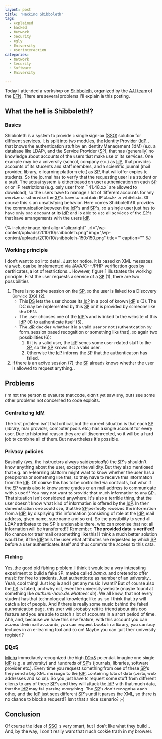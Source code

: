 ```yaml
---
layout: post
title: 'Hacking Shibboleth'
tags:
  - explained
  - hacked
  - Network
  - Security
  - ugly
  - University
  - userinteraction
categories:
  - Network
  - Security
  - Software
  - University

---
```


Today I attended a workshop on <a href="http://shibboleth.internet2.edu/">Shibboleth</a>, organized by the <a href="https://www.aai.dfn.de/">AAI team</a> of the <a href="https://www.dfn.de/">DFN</a>. There are several problems I'll explain in this posting.


<h2>What the hell is Shibboleth!?</h2>
<h3>Basics</h3>
Shibboleth is a system to provide a single sign-on (<abbr title="single sign-on">SSO</abbr>) solution for different services. It is split into two modules, the Identity Provider (<abbr title="Identity Provider">IdP</abbr>), that knows the authentication stuff by an Identity Management (<abbr title="Identity Management">IdM</abbr>) (e.g. a database like LDAP), and the Service Provider (<abbr title="Service Provider">SP</abbr>), that has (generally) no knowledge about accounts of the users that make use of its services. One example may be a university (school, company etc.) as <abbr title="Identity Provider">IdP</abbr>, that provides accounts of its students and staff members, and a scientific journal (mail provider, library, e-learning platform etc.) as <abbr title="Service Provider">SP</abbr>, that will offer copies to students. So the journal has to verify that the requesting user is a student or a staff. The actual system is either based on user authentication on each <abbr title="Service Provider">SP</abbr> or on IP restrictions (e.g. only user from  `141.48.x.x`  are allowed to download), so the users have to manage a lot of different accounts for any service or otherwise the <abbr title="Service Provider">SP</abbr>'s have to maintain IP black- or whitelists. Of course this is an unsatisfying behavior.
Here comes Shibboleth! It provides the communication between the <abbr title="Identity Provider">IdP</abbr>'s and <abbr title="Service Provider">SP</abbr>'s, so a single user just has to have only one account at its <abbr title="Identity Provider">IdP</abbr> and is able to use all services of the <abbr title="Service Provider">SP</abbr>'s that have arrangements with the users <abbr title="Identity Provider">IdP</abbr>.

{% include image.html align="alignright" url="/wp-content/uploads/2010/10/shibboleth.png" img="/wp-content/uploads/2010/10/shibboleth-150x150.png" title="" caption="" %}

<h3>Working principle</h3>
I don't want to go into detail. Just for notice, it is based on XML messages via web, can be implemented via JAVA/C++/PHP, verification goes by certificates, a lot of restrictions...
However, figure 1 illustrates the working principle. First the user requests a service of a <abbr title="Service Provider">SP</abbr> (1), there are two possibilities:
<ol>
<li>There is no active session on the <abbr title="Service Provider">SP</abbr>, so the user is linked to a Discovery Service (<abbr title="Discovery Service">DS</abbr>) (2).
<ul>
<li>This <abbr title="Discovery Service">DS</abbr> lets the user choose its <abbr title="Identity Provider">IdP</abbr> in a pool of known <abbr title="Identity Provider">IdP</abbr>'s (3). The DC may be implemented by this <abbr title="Service Provider">SP</abbr> or it is provided by someone like the DFN.</li>
<li>The user chooses one of the <abbr title="Identity Provider">IdP</abbr>'s and is linked to the website of this <abbr title="Identity Provider">IdP</abbr> (4) to authenticate itself (5).</li>
<li>The <abbr title="Identity Provider">IdP</abbr> decides whether it is a valid user or not (authentication by form, session based recognition or something like that), so again two possibilities (6):
<ol>
<li>If it is a valid user, the <abbr title="Identity Provider">IdP</abbr> sends some user related stuff to the <abbr title="Service Provider">SP</abbr>, so the <abbr title="Service Provider">SP</abbr> knows it is a valid user.</li>
<li>Otherwise the <abbr title="Identity Provider">IdP</abbr> informs the <abbr title="Service Provider">SP</abbr> that the authentication has failed.</li>
</ol>
</li>
</ul>
</li>
<li>If there is an active session (7), the <abbr title="Service Provider">SP</abbr> already knows whether the user is allowed to request anything...</li>
</ol>

<h2>Problems</h2>
I'm not the person to evaluate that code, didn't yet saw any, but I see some other problems not concerned to code exploits.
<h3>Centralizing <abbr title="Identity Management">IdM</abbr></h3>
The first problem isn't that critical, but the current situation is that each <abbr title="Service Provider">SP</abbr> (library, mail provider, computer pools etc.) has a single account for every user. Due to historical reason they are all disconnected, so it will be a hard job to combine all of them. But nevertheless it's possible.
<h3>Privacy policies</h3>
Basically (yes, the instructors always said <em>basically</em>) the <abbr title="Service Provider">SP</abbr>'s shouldn't know anything about the user, except the validity. But they also mentioned that e.g. an e-learning platform might want to know whether the user has a prediploma or something like this, so they have to receive this information from the <abbr title="Identity Provider">IdP</abbr>. Of course this has to be controlled via contracts, but what if the <abbr title="Service Provider">SP</abbr> wants also to know some grades or an mail address to communicate with a user!? You may not want to provide that much information to any <abbr title="Service Provider">SP</abbr>.. That situation isn't considered anywhere.
It's also a terrible thing, that the user doesn't know what kind of information is offered by the <abbr title="Identity Provider">IdP</abbr>. In their demonstration one could see, that the <abbr title="Service Provider">SP</abbr> perfectly receives the information from a <abbr title="Identity Provider">IdP</abbr>, by displaying this information (consisting of role at the <abbr title="Identity Provider">IdP</abbr>, mail address, given name, sure name and so on). So the possibility to send all LDAP attributes to the <abbr title="Service Provider">SP</abbr> is undeniable there, who can promise that not all information will be transferred!?
Remember: <strong>The provided data is verified!</strong> No chance for trashmail or something like this!
I think a much better solution would be, if the <abbr title="Identity Provider">IdP</abbr> tells the user what attributes are requested by which <abbr title="Service Provider">SP</abbr> before a user authenticates itself and thus commits the access to this data.
<h3>Fishing</h3>
Yes, the good old fishing problem. I think it would be a very interesting experiment to build a fake <abbr title="Service Provider">SP</abbr>, maybe called <em>bamja</em>, and pretend to offer music for free to students. Just authenticate as member of an university..
Yeah, cool thing! Just log in and I get any music I want!?
But of course also the <abbr title="Discovery Service">DS</abbr> is faked, and why not, even the university website (maybe found at something like <em>auth.uni-halle.de.whatever.de</em>). We all know, that not every student has that technological knowledge like us, so I think that try will catch a lot of people. And if there is really some music behind the faked authentication page, this user will probably tell its friend about this cool feature and you are able to catch a lot of accounts in a short period of time.
Ahh, and, because we have this new feature, with this account you can access their mail accounts, you can request books in a library, you can buy lectures in an e-learning tool and so on! Maybe you can quit their university register!?
<h3><abbr title="Distributed Denial of Service">DDoS</abbr></h3>
<a href="http://0rpheus.net/">Micha</a> immediately recognized the high <abbr title="Distributed Denial of Service">DDoS</abbr> potential. Imagine one single <abbr title="Identity Provider">IdP</abbr> (e.g. a university) and hundreds of <abbr title="Service Provider">SP</abbr>'s (journals, libraries, software provider etc.). Every time you request something from one of these <abbr title="Service Provider">SP</abbr>'s they send a big XML message to the <abbr title="Identity Provider">IdP</abbr>, containing lots of data (certs, web addresses and so on). So you just have to request some stuff from different clients to any of these <abbr title="Service Provider">SP</abbr>'s and they will attack the <abbr title="Identity Provider">IdP</abbr> with that much data, that the <abbr title="Identity Provider">IdP</abbr> may fail parsing everything. The <abbr title="Service Provider">SP</abbr>'s don't recognize each other, and the <abbr title="Identity Provider">IdP</abbr> just sees different <abbr title="Service Provider">SP</abbr>'s until it parses the XML, so there is no chance to block a request!? Isn't that a nice scenario? ;-)

<h2>Conclusion</h2>
Of course the idea of <abbr title="single sign-on">SSO</abbr> is very smart, but I don't like what they build...
And, by the way, I don't really want that much cookie trash in my browser.
